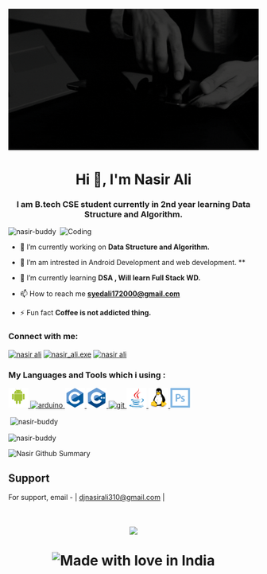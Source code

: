 ![MasterHead](https://github.com/Nasir-buddy/Nasir-buddy/blob/README.MD/Welcome%20to%20my%20GitHub.gif)
<h1 align="center">Hi 👋, I'm Nasir Ali</h1>
<h3 align="center">I am B.tech CSE student currently in 2nd year learning Data Structure and Algorithm.</h3>
<img align="right" alt="Coding" width="400" src="https://cdn.dribbble.com/users/1162077/screenshots/3848914/media/7ed7d5ca074b48b328150e5a231e8d1f.gif">

<p align="left"> <img src="https://komarev.com/ghpvc/?username=nasir-buddy&label=Profile%20views&color=0e75b6&style=flat" alt="nasir-buddy" /> </p>

- 🔭 I’m currently working on **Data Structure and Algorithm.**

- 🔭 I’m am intrested in Android Development and web development. **

- 🌱 I’m currently learning **DSA , Will learn Full Stack WD.**

- 📫 How to reach me **syedali172000@gmail.com**

- ⚡ Fun fact **Coffee is not addicted thing.**

<h3 align="left">Connect with me:</h3>
<p align="left">

<a href="https://linkedin.com/in/nasir-ali-a47283225" target="blank"><img align="center" src="https://raw.githubusercontent.com/rahuldkjain/github-profile-readme-generator/master/src/images/icons/Social/linked-in-alt.svg" alt="nasir ali" height="30" width="40" /></a>
<a href="https://instagram.com/nasir_ali.exe" target="blank"><img align="center" src="https://raw.githubusercontent.com/rahuldkjain/github-profile-readme-generator/master/src/images/icons/Social/instagram.svg" alt="nasir_ali.exe" height="30" width="40" /></a>
<a href="https://www.leetcode.com/Nasir-buddy" target="blank"><img align="center" src="https://raw.githubusercontent.com/rahuldkjain/github-profile-readme-generator/master/src/images/icons/Social/leet-code.svg" alt="nasir ali" height="30" width="40" /></a>

<h3 align="left"> My Languages and Tools which i using :</h3>
<p align="left"> <a href="https://developer.android.com" target="_blank" rel="noreferrer"> <img src="https://raw.githubusercontent.com/devicons/devicon/master/icons/android/android-original-wordmark.svg" alt="android" width="40" height="40"/> </a> <a href="https://www.arduino.cc/" target="_blank" rel="noreferrer"> <img src="https://cdn.worldvectorlogo.com/logos/arduino-1.svg" alt="arduino" width="40" height="40"/> </a> <a href="https://www.cprogramming.com/" target="_blank" rel="noreferrer"> <img src="https://raw.githubusercontent.com/devicons/devicon/master/icons/c/c-original.svg" alt="c" width="40" height="40"/> </a> <a href="https://www.w3schools.com/cpp/" target="_blank" rel="noreferrer"> <img src="https://raw.githubusercontent.com/devicons/devicon/master/icons/cplusplus/cplusplus-original.svg" alt="cplusplus" width="40" height="40"/> </a> <a href="https://git-scm.com/" target="_blank" rel="noreferrer"> <img src="https://www.vectorlogo.zone/logos/git-scm/git-scm-icon.svg" alt="git" width="40" height="40"/> </a> <a href="https://www.java.com" target="_blank" rel="noreferrer"> <img src="https://raw.githubusercontent.com/devicons/devicon/master/icons/java/java-original.svg" alt="java" width="40" height="40"/> </a> <a href="https://www.linux.org/" target="_blank" rel="noreferrer"> <img src="https://raw.githubusercontent.com/devicons/devicon/master/icons/linux/linux-original.svg" alt="linux" width="40" height="40"/> </a> <a href="https://www.photoshop.com/en" target="_blank" rel="noreferrer"> <img src="https://raw.githubusercontent.com/devicons/devicon/master/icons/photoshop/photoshop-line.svg" alt="photoshop" width="40" height="40"/> </a> </p>


<p>&nbsp;<img align="center" src="https://github-readme-stats.vercel.app/api?username=nasir-buddy&show_icons=true&locale=en" alt="nasir-buddy" /></p>

<p><img align="center" src="https://github-readme-streak-stats.herokuapp.com/?user=nasir-buddy&" alt="nasir-buddy" /></p>

![Nasir Github Summary](https://github-profile-summary-cards.vercel.app/api/cards/profile-details?username=nasir-buddy&theme=vue)

## Support
For support, email - | djnasirali310@gmail.com |

<h1 align="center"><img width="100" src="https://media1.giphy.com/media/3o7WIx7urV838kHFzW/giphy.gif"></p>

![Made with love in India](https://madewithlove.now.sh/in?heart=true&template=for-the-badge)
</h1>

